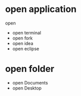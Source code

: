 # open application
open <app-name>
- open terminal
- open fork
- open idea
- open eclipse

# open folder
- open Documents
- open Desktop
